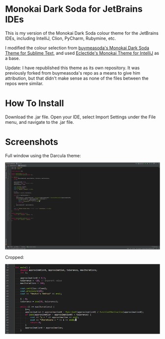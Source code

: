 # Monokai Dark Soda for JetBrains IDEs

This is my version of the Monokai Dark Soda colour theme for the JetBrains IDEs, including IntelliJ, Clion, PyCharm, Rubymine, etc.

I modified the colour selection from [buymeasoda's Monokai Dark Soda Theme for Sublime Text](https://github.com/buymeasoda/soda-theme), and used [Eclectide's Monokai Theme for IntelliJ](http://eclectide.com/blog/2014/11/23/monokai-theme-intellij/) as a base.

Update: I have republished this theme as its own repository. It was previously forked from buymeasoda's repo as a means to give him attribution, but that didn't make sense as none of the files between the repos were similar.

# How To Install

Download the .jar file. Open your IDE, select Import Settings under the File menu, and navigate to the .jar file.

# Screenshots

Full window using the Darcula theme:

![Screenshot](https://raw.githubusercontent.com/francoiswnel/Monokai-Dark-Soda-for-JetBrains/master/screenshot.png)

Cropped:

![Screenshot Crop](https://raw.githubusercontent.com/francoiswnel/Monokai-Dark-Soda-for-JetBrains/master/screenshot-crop.png)

